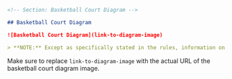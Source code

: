 ```markdown
<!-- Section: Basketball Court Diagram -->

## Basketball Court Diagram

![Basketball Court Diagram](link-to-diagram-image)

> **NOTE:** Except as specifically stated in the rules, information on court diagrams in this book is suggestive only; it is not required by NFHS rules. The construction and layout of all courts and fields used for high school competition are subject to any controlling laws and building codes, and to the sound judgment of the persons in charge of the facilities.
``` 

Make sure to replace `link-to-diagram-image` with the actual URL of the basketball court diagram image.